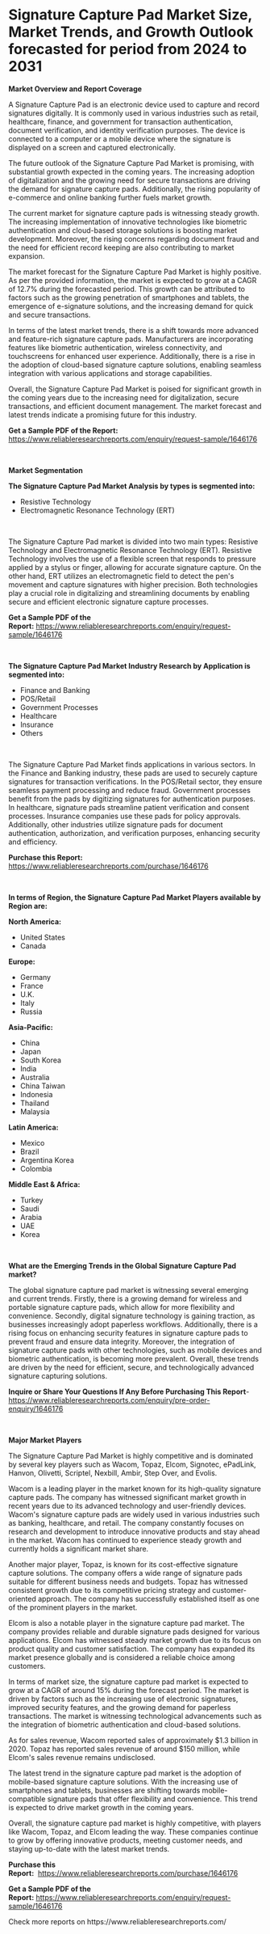<p><h1>Signature Capture Pad Market Size, Market Trends, and Growth Outlook forecasted for period from 2024 to 2031</h1></p><p><strong>Market Overview and Report Coverage</strong></p>
<p><p>A Signature Capture Pad is an electronic device used to capture and record signatures digitally. It is commonly used in various industries such as retail, healthcare, finance, and government for transaction authentication, document verification, and identity verification purposes. The device is connected to a computer or a mobile device where the signature is displayed on a screen and captured electronically.</p><p>The future outlook of the Signature Capture Pad Market is promising, with substantial growth expected in the coming years. The increasing adoption of digitalization and the growing need for secure transactions are driving the demand for signature capture pads. Additionally, the rising popularity of e-commerce and online banking further fuels market growth.</p><p>The current market for signature capture pads is witnessing steady growth. The increasing implementation of innovative technologies like biometric authentication and cloud-based storage solutions is boosting market development. Moreover, the rising concerns regarding document fraud and the need for efficient record keeping are also contributing to market expansion.</p><p>The market forecast for the Signature Capture Pad Market is highly positive. As per the provided information, the market is expected to grow at a CAGR of 12.7% during the forecasted period. This growth can be attributed to factors such as the growing penetration of smartphones and tablets, the emergence of e-signature solutions, and the increasing demand for quick and secure transactions.</p><p>In terms of the latest market trends, there is a shift towards more advanced and feature-rich signature capture pads. Manufacturers are incorporating features like biometric authentication, wireless connectivity, and touchscreens for enhanced user experience. Additionally, there is a rise in the adoption of cloud-based signature capture solutions, enabling seamless integration with various applications and storage capabilities.</p><p>Overall, the Signature Capture Pad Market is poised for significant growth in the coming years due to the increasing need for digitalization, secure transactions, and efficient document management. The market forecast and latest trends indicate a promising future for this industry.</p></p>
<p><strong>Get a Sample PDF of the Report:</strong> <a href="https://www.reliableresearchreports.com/enquiry/request-sample/1646176">https://www.reliableresearchreports.com/enquiry/request-sample/1646176</a></p>
<p>&nbsp;</p>
<p><strong>Market Segmentation</strong></p>
<p><strong>The Signature Capture Pad Market Analysis by types is segmented into:</strong></p>
<p><ul><li>Resistive Technology</li><li>Electromagnetic Resonance Technology (ERT)</li></ul></p>
<p>&nbsp;</p>
<p><p>The Signature Capture Pad market is divided into two main types: Resistive Technology and Electromagnetic Resonance Technology (ERT). Resistive Technology involves the use of a flexible screen that responds to pressure applied by a stylus or finger, allowing for accurate signature capture. On the other hand, ERT utilizes an electromagnetic field to detect the pen's movement and capture signatures with higher precision. Both technologies play a crucial role in digitalizing and streamlining documents by enabling secure and efficient electronic signature capture processes.</p></p>
<p><strong>Get a Sample PDF of the Report:</strong>&nbsp;<a href="https://www.reliableresearchreports.com/enquiry/request-sample/1646176">https://www.reliableresearchreports.com/enquiry/request-sample/1646176</a></p>
<p>&nbsp;</p>
<p><strong>The Signature Capture Pad Market Industry Research by Application is segmented into:</strong></p>
<p><ul><li>Finance and Banking</li><li>POS/Retail</li><li>Government Processes</li><li>Healthcare</li><li>Insurance</li><li>Others</li></ul></p>
<p>&nbsp;</p>
<p><p>The Signature Capture Pad Market finds applications in various sectors. In the Finance and Banking industry, these pads are used to securely capture signatures for transaction verifications. In the POS/Retail sector, they ensure seamless payment processing and reduce fraud. Government processes benefit from the pads by digitizing signatures for authentication purposes. In healthcare, signature pads streamline patient verification and consent processes. Insurance companies use these pads for policy approvals. Additionally, other industries utilize signature pads for document authentication, authorization, and verification purposes, enhancing security and efficiency.</p></p>
<p><strong>Purchase this Report:</strong>&nbsp; <a href="https://www.reliableresearchreports.com/purchase/1646176">https://www.reliableresearchreports.com/purchase/1646176</a></p>
<p>&nbsp;</p>
<p><strong>In terms of Region, the Signature Capture Pad Market Players available by Region are:</strong></p>
<p>
    <p> <strong> North America: </strong>
        <ul>
            <li>United States</li>
            <li>Canada</li>
        </ul>
        </p> 
    <p> <strong> Europe: </strong>
        <ul>
            <li>Germany</li>
            <li>France</li>
            <li>U.K.</li>
            <li>Italy</li>
            <li>Russia</li>
        </ul>
        </p> 
    <p> <strong> Asia-Pacific: </strong>
        <ul>
            <li>China</li>
            <li>Japan</li>
            <li>South Korea</li>
            <li>India</li>
            <li>Australia</li>
            <li>China Taiwan</li>
            <li>Indonesia</li>
            <li>Thailand</li>
            <li>Malaysia</li>
        </ul>
        </p> 
    <p> <strong> Latin America: </strong>
        <ul>
            <li>Mexico</li>
            <li>Brazil</li>
            <li>Argentina Korea</li>
            <li>Colombia</li>
        </ul>
        </p> 
    <p> <strong> Middle East & Africa: </strong>
        <ul>
            <li>Turkey</li>
            <li>Saudi</li>
            <li>Arabia</li>
            <li>UAE</li>
            <li>Korea</li>
        </ul>
    </p>
    </p>
<p>&nbsp;</p>
<p><strong>What are the Emerging Trends in the Global Signature Capture Pad market?</strong></p>
<p><p>The global signature capture pad market is witnessing several emerging and current trends. Firstly, there is a growing demand for wireless and portable signature capture pads, which allow for more flexibility and convenience. Secondly, digital signature technology is gaining traction, as businesses increasingly adopt paperless workflows. Additionally, there is a rising focus on enhancing security features in signature capture pads to prevent fraud and ensure data integrity. Moreover, the integration of signature capture pads with other technologies, such as mobile devices and biometric authentication, is becoming more prevalent. Overall, these trends are driven by the need for efficient, secure, and technologically advanced signature capturing solutions.</p></p>
<p><strong>Inquire or Share Your Questions If Any Before Purchasing This Report</strong>- <a href="https://www.reliableresearchreports.com/enquiry/pre-order-enquiry/1646176">https://www.reliableresearchreports.com/enquiry/pre-order-enquiry/1646176</a></p>
<p>&nbsp;</p>
<p><strong>Major Market Players</strong></p>
<p><p>The Signature Capture Pad Market is highly competitive and is dominated by several key players such as Wacom, Topaz, Elcom, Signotec, ePadLink, Hanvon, Olivetti, Scriptel, Nexbill, Ambir, Step Over, and Evolis.</p><p>Wacom is a leading player in the market known for its high-quality signature capture pads. The company has witnessed significant market growth in recent years due to its advanced technology and user-friendly devices. Wacom's signature capture pads are widely used in various industries such as banking, healthcare, and retail. The company constantly focuses on research and development to introduce innovative products and stay ahead in the market. Wacom has continued to experience steady growth and currently holds a significant market share.</p><p>Another major player, Topaz, is known for its cost-effective signature capture solutions. The company offers a wide range of signature pads suitable for different business needs and budgets. Topaz has witnessed consistent growth due to its competitive pricing strategy and customer-oriented approach. The company has successfully established itself as one of the prominent players in the market.</p><p>Elcom is also a notable player in the signature capture pad market. The company provides reliable and durable signature pads designed for various applications. Elcom has witnessed steady market growth due to its focus on product quality and customer satisfaction. The company has expanded its market presence globally and is considered a reliable choice among customers.</p><p>In terms of market size, the signature capture pad market is expected to grow at a CAGR of around 15% during the forecast period. The market is driven by factors such as the increasing use of electronic signatures, improved security features, and the growing demand for paperless transactions. The market is witnessing technological advancements such as the integration of biometric authentication and cloud-based solutions.</p><p>As for sales revenue, Wacom reported sales of approximately $1.3 billion in 2020. Topaz has reported sales revenue of around $150 million, while Elcom's sales revenue remains undisclosed.</p><p>The latest trend in the signature capture pad market is the adoption of mobile-based signature capture solutions. With the increasing use of smartphones and tablets, businesses are shifting towards mobile-compatible signature pads that offer flexibility and convenience. This trend is expected to drive market growth in the coming years.</p><p>Overall, the signature capture pad market is highly competitive, with players like Wacom, Topaz, and Elcom leading the way. These companies continue to grow by offering innovative products, meeting customer needs, and staying up-to-date with the latest market trends.</p></p>
<p><strong>Purchase this Report:</strong>&nbsp;&nbsp;<a href="https://www.reliableresearchreports.com/purchase/1646176">https://www.reliableresearchreports.com/purchase/1646176</a></p>
<p></p>
<p><strong>Get a Sample PDF of the Report:</strong>&nbsp;<a href="https://www.reliableresearchreports.com/enquiry/request-sample/1646176">https://www.reliableresearchreports.com/enquiry/request-sample/1646176</a></p>
<p>Check more reports on https://www.reliableresearchreports.com/</p>